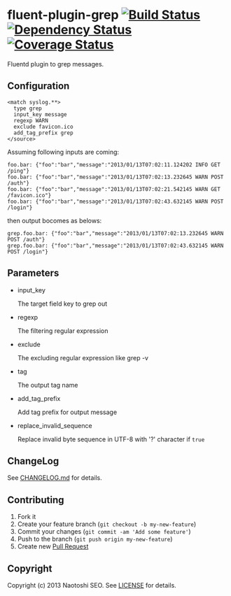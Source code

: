 # fluent-plugin-grep [![Build Status](https://secure.travis-ci.org/sonots/fluent-plugin-grep.png?branch=master)](http://travis-ci.org/sonots/fluent-plugin-grep) [![Dependency Status](https://gemnasium.com/sonots/fluent-plugin-grep.png)](https://gemnasium.com/sonots/fluent-plugin-grep) [![Coverage Status](https://coveralls.io/repos/sonots/fluent-plugin-grep/badge.png?branch=master)](https://coveralls.io/r/sonots/fluent-plugin-grep)

Fluentd plugin to grep messages.

## Configuration

    <match syslog.**>
      type grep
      input_key message
      regexp WARN
      exclude favicon.ico
      add_tag_prefix grep
    </source>

Assuming following inputs are coming:

    foo.bar: {"foo":"bar","message":"2013/01/13T07:02:11.124202 INFO GET /ping"}
    foo.bar: {"foo":"bar","message":"2013/01/13T07:02:13.232645 WARN POST /auth"}
    foo.bar: {"foo":"bar","message":"2013/01/13T07:02:21.542145 WARN GET /favicon.ico"}
    foo.bar: {"foo":"bar","message":"2013/01/13T07:02:43.632145 WARN POST /login"}

then output bocomes as belows:

    grep.foo.bar: {"foo":"bar","message":"2013/01/13T07:02:13.232645 WARN POST /auth"}
    grep.foo.bar: {"foo":"bar","message":"2013/01/13T07:02:43.632145 WARN POST /login"}

## Parameters

- input_key

    The target field key to grep out

- regexp

    The filtering regular expression

- exclude

    The excluding regular expression like grep -v

- tag

    The output tag name

- add_tag_prefix

    Add tag prefix for output message

- replace_invalid_sequence

    Replace invalid byte sequence in UTF-8 with '?' character if `true`

## ChangeLog

See [CHANGELOG.md](CHANGELOG.md) for details.

## Contributing

1. Fork it
2. Create your feature branch (`git checkout -b my-new-feature`)
3. Commit your changes (`git commit -am 'Add some feature'`)
4. Push to the branch (`git push origin my-new-feature`)
5. Create new [Pull Request](../../pull/new/master)

## Copyright

Copyright (c) 2013 Naotoshi SEO. See [LICENSE](LICENSE) for details.

